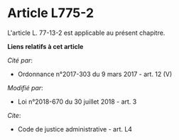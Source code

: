 # Article L775-2

L'article L. 77-13-2 est applicable au présent chapitre.

**Liens relatifs à cet article**

_Cité par_:

  - Ordonnance n°2017-303 du 9 mars 2017 - art. 12 (V)

_Modifié par_:

  - Loi n°2018-670 du 30 juillet 2018 - art. 3

_Cite_:

  - Code de justice administrative - art. L4
